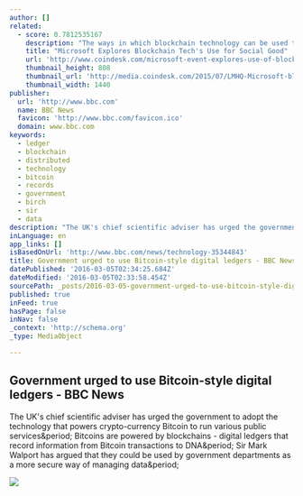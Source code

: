 ```yaml
---
author: []
related:
  - score: 0.7812535167
    description: "The ways in which blockchain technology can be used to support social good were discussed at an event hosted by Microsoft's Civic Innovation team in New York last night. Taking place at the LMHQ venue in Lower Manhattan, the event was kicked off by John Paul Farmer, director of technology and civic innovation at Microsoft."
    title: "Microsoft Explores Blockchain Tech's Use for Social Good"
    url: 'http://www.coindesk.com/microsoft-event-explores-use-of-blockchain-tech-for-social-good-2/'
    thumbnail_height: 808
    thumbnail_url: 'http://media.coindesk.com/2015/07/LMHQ-Microsoft-blockchain-discussion.png'
    thumbnail_width: 1440
publisher:
  url: 'http://www.bbc.com'
  name: BBC News
  favicon: 'http://www.bbc.com/favicon.ico'
  domain: www.bbc.com
keywords:
  - ledger
  - blockchain
  - distributed
  - technology
  - bitcoin
  - records
  - government
  - birch
  - sir
  - data
description: "The UK's chief scientific adviser has urged the government to adopt the technology that powers crypto-currency Bitcoin to run various public services. Bitcoins are powered by blockchains - digital ledgers that record information from Bitcoin transactions to DNA. Sir Mark Walport has argued that they could be used by government departments as a more secure way of managing data."
inLanguage: en
app_links: []
isBasedOnUrl: 'http://www.bbc.com/news/technology-35344843'
title: Government urged to use Bitcoin-style digital ledgers - BBC News
datePublished: '2016-03-05T02:34:25.684Z'
dateModified: '2016-03-05T02:33:58.454Z'
sourcePath: _posts/2016-03-05-government-urged-to-use-bitcoin-style-digital-ledgers-bbc.md
published: true
inFeed: true
hasPage: false
inNav: false
_context: 'http://schema.org'
_type: MediaObject

---
```

<article style=""><h1>Government urged to use Bitcoin-style digital ledgers - BBC News</h1><p>The UK's chief scientific adviser has urged the government to adopt the technology that powers crypto-currency Bitcoin to run various public services&amp;period; Bitcoins are powered by blockchains - digital ledgers that record information from Bitcoin transactions to DNA&amp;period; Sir Mark Walport has argued that they could be used by government departments as a more secure way of managing data&amp;period;</p><img src="http://ichef.bbci.co.uk/news/1024/cpsprodpb/040D/production/_87773010_gettyimages-473042242.jpg" /></article>